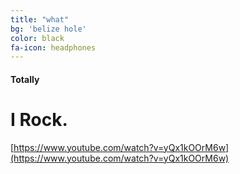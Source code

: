```yaml
---
title: "what"
bg: 'belize hole'
color: black
fa-icon: headphones
---
```


#### Totally

# I Rock.
[https://www.youtube.com/watch?v=yQx1kOOrM6w](https://www.youtube.com/watch?v=yQx1kOOrM6w)


